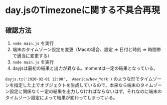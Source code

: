 # day.jsのTimezoneに関する不具合再現

## 確認方法

1. `node main.js` を実行
1. 端末のタイムゾーン設定を変更（Macの場合、設定 => 日付と時刻 => 時間帯 で適当に変更する）
1. `node main.js` を実行
1. dayjsは最初の結果と出力が異なる。momentは一定の結果となっている。

`dayjs.tz('2020-02-01 12:00', 'America/New_York')` のような形でタイムゾーンを指定した上でオブジェクトを生成しているので、本来なら端末のタイムゾーン設定に関係なく一定の結果を出力しなければならないはず。それなのに端末のタイムゾーン設定によって結果が変わってしまっている。
